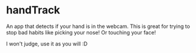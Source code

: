 # handTrack

An app that detects if your hand is in the webcam.
This is great for trying to stop bad habits like picking your nose! Or touching your face!

I won't judge, use it as you will :D 
